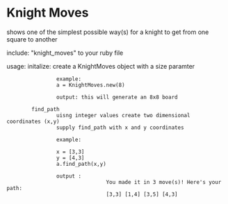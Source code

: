 # Knight Moves 
shows one of the simplest possible way(s) for a knight to get from one square to another 


include: "knight_moves" to your ruby file

usage:
			initalize:
				create a KnightMoves object with a size paramter 

					example:
					a = KnightMoves.new(8)

					output:	this will generate an 8x8 board

			find_path
					uisng integer values create two dimensional coordinates (x,y)
					supply find_path with x and y coordinates 

					example:

					x = [3,3]
					y = [4,3]
					a.find_path(x,y)

					output : 	
									You made it in 3 move(s)! Here's your path:
									[3,3] [1,4] [3,5] [4,3] 



